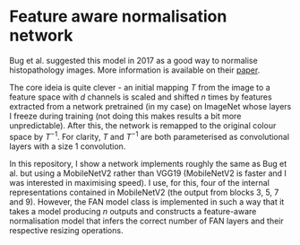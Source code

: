 # Feature aware normalisation network

Bug et al. suggested this model in 2017 as a good way to normalise histopathology images. More information is available on their [paper](https://export.arxiv.org/pdf/1708.04099).

The core ideia is quite clever - an initial mapping $T$ from the image to a feature space with $d$ channels is scaled and shifted $n$ times by features extracted from a network pretrained (in my case) on ImageNet whose layers I freeze during training (not doing this makes results a bit more unpredictable). After this, the network is remapped to the original colour space by $T^{-1}$. For clarity, $T$ and $T^{-1}$ are both parameterised as convolutional layers with a size 1 convolution.

In this repository, I show a network implements roughly the same as Bug et al. but using a MobileNetV2 rather than VGG19 (MobileNetV2 is faster and I was interested in maximising speed). I use, for this, four of the internal representations contained in MobileNetV2 (the output from blocks 3, 5, 7 and 9). However, the FAN model class is implemented in such a way that it takes a model producing $n$ outputs and constructs a feature-aware normalisation model that infers the correct number of FAN layers and their respective resizing operations.
